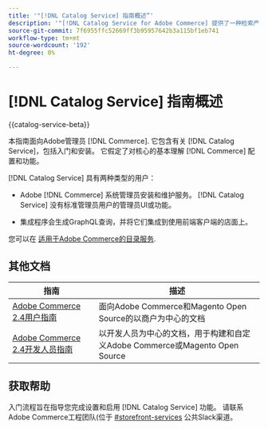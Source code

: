 ```yaml
---
title: '"[!DNL Catalog Service] 指南概述”'
description: '"[!DNL Catalog Service for Adobe Commerce] 提供了一种检索产品显示页面和产品列表页面内容的方法，其速度比本机Adobe Commerce GraphQL查询更快。”'
source-git-commit: 7f6955ffc52669ff3b95957642b3a115bf1eb741
workflow-type: tm+mt
source-wordcount: '192'
ht-degree: 0%

---
```



# [!DNL Catalog Service] 指南概述

{{catalog-service-beta}}

本指南面向Adobe管理员 [!DNL Commerce]. 它包含有关 [!DNL Catalog Service]，包括入门和安装。 它假定了对核心的基本理解 [!DNL Commerce] 配置和功能。

[!DNL Catalog Service] 具有两种类型的用户：

* Adobe [!DNL Commerce] 系统管理员安装和维护服务。 [!DNL Catalog Service] 没有标准管理员用户的管理员UI或功能。

* 集成程序会生成GraphQL查询，并将它们集成到使用前端客户端的店面上。

您可以在 [适用于Adobe Commerce的目录服务](https://devdocs.magento.com/catalog-service/index.html).

## 其他文档

| 指南 | 描述 |
|------ | ----------- |
| [Adobe Commerce 2.4用户指南](https://docs.magento.com/user-guide/) | 面向Adobe Commerce和Magento Open Source的以商户为中心的文档 |
| [Adobe Commerce 2.4开发人员指南](https://devdocs.magento.com/) | 以开发人员为中心的文档，用于构建和自定义Adobe Commerce或Magento Open Source |

## 获取帮助

入门流程旨在指导您完成设置和启用 [!DNL Catalog Service] 功能。 请联系Adobe Commerce工程团队(位于 [#storefront-services](https://magentocommeng.slack.com/archives/C03HVPG8RS4) 公共Slack渠道。
